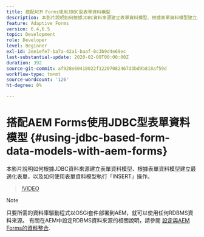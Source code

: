 ```yaml
---
title: 搭配AEM Forms使用JDBC型表單資料模型
description: 本影片說明如何根據JDBC資料來源建立表單資料模型、根據表單資料模型建立最適化表單，以及如何使用表單資料模型執行「INSERT」操作。
feature: Adaptive Forms
version: 6.4,6.5
topic: Development
role: Developer
level: Beginner
exl-id: 2ee1efe7-ba7a-42a1-baaf-8c3b9d4e69ec
last-substantial-update: 2020-02-09T00:00:00Z
duration: 392
source-git-commit: af928e60410022f12207082467d3bd9b818af59d
workflow-type: tm+mt
source-wordcount: '126'
ht-degree: 0%

---
```


# 搭配AEM Forms使用JDBC型表單資料模型 {#using-jdbc-based-form-data-models-with-aem-forms}

本影片說明如何根據JDBC資料來源建立表單資料模型、根據表單資料模型建立最適化表單，以及如何使用表單資料模型執行「INSERT」操作。

>[!VIDEO](https://video.tv.adobe.com/v/17736?quality=12&learn=on)

>[!NOTE]
>
>只要所需的資料庫驅動程式以OSGi套件部署到AEM，就可以使用任何RDBMS資料來源。 有關在AEM中設定RDBMS資料來源的相關說明，請參閱 [設定與AEM Forms的資料整合](/help/forms/adaptive-forms/data-integration-technical-video-setup.md).
